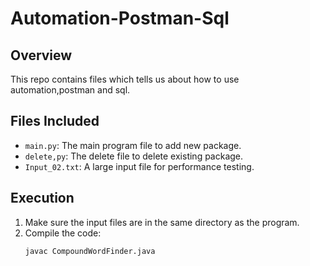# Automation-Postman-Sql

## Overview
This repo contains files which tells us about how to use automation,postman and sql.

## Files Included
- `main.py`: The main program file to add new package.
- `delete,py`: The delete file to delete existing package.
- `Input_02.txt`: A large input file for performance testing.

## Execution
1. Make sure the input files are in the same directory as the program.
2. Compile the code:
   ```bash
   javac CompoundWordFinder.java
